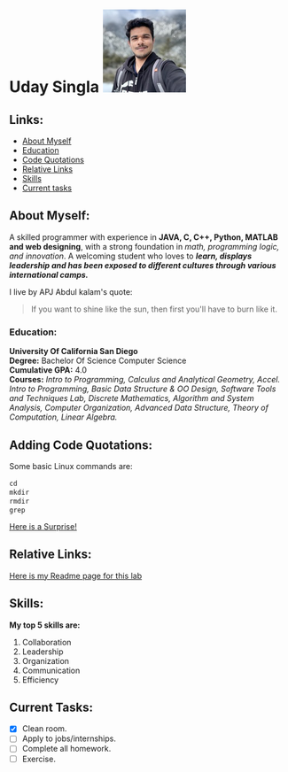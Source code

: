 # Uday Singla                        ![my image](Myimage.jpg)

## Links:
* [About Myself](#about-myself)
* [Education](#education)
* [Code Quotations](#adding-code-quotations)
* [Relative Links](#relative-links)
* [Skills](#skills)
* [Current tasks](#current-tasks)

## About Myself:
A skilled programmer with experience in **JAVA, C, C++, Python, MATLAB and web designing**, with a strong foundation in *math, programming logic, and innovation*. A welcoming student who loves to ***learn, displays leadership and has been exposed to different cultures through
various international camps.***

I live by APJ Abdul kalam's quote:
> If you want to shine like the sun, then first you'll have to burn like it.

### Education:
**University Of California San Diego** \
**Degree:** Bachelor Of Science Computer Science \
**Cumulative GPA:** 4.0 \
**Courses:** *Intro to Programming, Calculus and Analytical Geometry, Accel. Intro to Programming, Basic Data Structure & OO Design, Software Tools and Techniques Lab, Discrete Mathematics, Algorithm and System Analysis, Computer Organization, Advanced Data Structure, Theory of Computation, Linear Algebra.*

## Adding Code Quotations:
Some basic Linux commands are:
```
cd
mkdir
rmdir
grep
```

[Here is a Surprise!](https://www.youtube.com/watch?v=dQw4w9WgXcQ)

## Relative Links:
[Here is my Readme page for this lab](README.md)

## Skills:
**My top 5 skills are:**
1. Collaboration
2. Leadership
3. Organization
4. Communication
5. Efficiency

## Current Tasks:
- [x] Clean room.
- [ ] Apply to jobs/internships.
- [ ] Complete all homework.
- [ ] Exercise.
